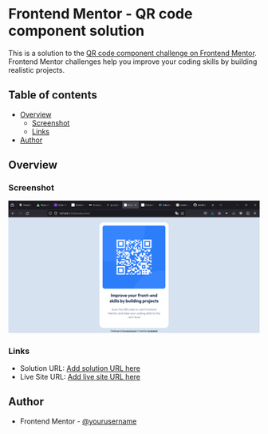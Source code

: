 # Frontend Mentor - QR code component solution

This is a solution to the [QR code component challenge on Frontend Mentor](https://www.frontendmentor.io/challenges/qr-code-component-iux_sIO_H). Frontend Mentor challenges help you improve your coding skills by building realistic projects.

## Table of contents

- [Overview](#overview)
  - [Screenshot](#screenshot)
  - [Links](#links)
- [Author](#author)

## Overview

### Screenshot

![](./screenshot.png)

### Links

- Solution URL: [Add solution URL here](https://www.frontendmentor.io/solutions/qr-code-component-traditional-html-css-z7olXdcZaI)
- Live Site URL: [Add live site URL here](https://vanillatte68.github.io/qr-code-component/)

## Author

- Frontend Mentor - [@yourusername](hhttps://www.frontendmentor.io/profile/Vanillatte68)
